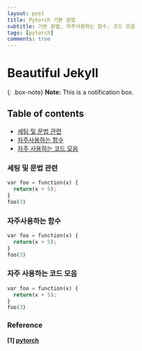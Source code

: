 ```yaml
---
layout: post
title: Pytorch 기본 문법
subtitle: 기본 문법, 자주사용하는 함수, 코드 모음
tags: [pytorch]
comments: true
---
```


# Beautiful Jekyll  

{: .box-note}
**Note:** This is a notification box.


## Table of contents
- [세팅 및 문법 관련](#세팅-및-문법-관련)
- [자주사용하는 함수](#자주사용하는-함수)
- [자주 사용하는 코드 모음](#자주-사용하는-코드-모음)  

### 세팅 및 문법 관련

```python
var foo = function(x) {
  return(x + 5);
}
foo(3)
```

### 자주사용하는 함수

```python
var foo = function(x) {
  return(x + 5);
}
foo(3)
```

### 자주 사용하는 코드 모음

```python
var foo = function(x) {
  return(x + 5);
}
foo(3)
```

### Reference
**[1] [pytorch](https://gaussian37.github.io/dl-pytorch-snippets/#dataloader%EC%9D%98-pin_memory-1)**  
